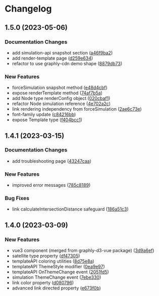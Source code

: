 # Changelog

## 1.5.0 (2023-05-06)

### Documentation Changes

-   add simulation-api snapshot section ([a46f9ba2](https://github.com/LiveReader/graphly-d3/commit/a46f9ba262adade540a6d1891e97ea6ac6f73d9d))
-   add render-template page ([d259e634](https://github.com/LiveReader/graphly-d3/commit/d259e634ade412989ffc225e992b08686eff94a2))
-   refactor to use graphly-cdn demo shape ([8879db73](https://github.com/LiveReader/graphly-d3/commit/8879db73e536f9936679bf70370aac5164b4e604))

### New Features

-   forceSimulation snapshot method ([e48d4cbf](https://github.com/LiveReader/graphly-d3/commit/e48d4cbfa082587d0e7f9c52f99bdf1a14720435))
-   expose renderTemplate method ([74af7b5a](https://github.com/LiveReader/graphly-d3/commit/74af7b5aac8a9eaca7304beb5411562cc373131c))
-   add Node type renderConfig object ([020cbaf1](https://github.com/LiveReader/graphly-d3/commit/020cbaf15644beb3fc1973cd40c83861eb083e00))
-   refactor Node simulation reference ([4e702a2c](https://github.com/LiveReader/graphly-d3/commit/4e702a2ce77368b6e36aaf7c4b44f17a9297cc6a))
-   link rendering independency from forceSimulation ([2ae6c73e](https://github.com/LiveReader/graphly-d3/commit/2ae6c73ee8fce500027f19c7a07ab89de7008676))
-   font-family update ([c84216bb](https://github.com/LiveReader/graphly-d3/commit/c84216bb77c018bd1f9594b34a3bf02d3e293d92))
-   expose Template type ([f404bcc1](https://github.com/LiveReader/graphly-d3/commit/f404bcc1f96ea9982722b9f17ffa60d136ee1065))

## 1.4.1 (2023-03-15)

### Documentation Changes

-   add troubleshooting page ([43247caa](https://github.com/LiveReader/graphly-d3/commit/43247caa70267d83a192b99e459c63b483f3a452))

### New Features

-   improved error messages ([785c8189](https://github.com/LiveReader/graphly-d3/commit/785c81895c1a28f3274fe00135137e67dba29c8d))

### Bug Fixes

-   link calculateIntersectionDistance safeguard ([186a51c3](https://github.com/LiveReader/graphly-d3/commit/186a51c3aa3834ed3ef54b4b59bd5298fd8e8f97))

## 1.4.0 (2023-03-09)

### New Features

-   vue3 component (merged from graphly-d3-vue package) ([3d9a6ef](https://github.com/LiveReader/graphly-d3/commit/3d9a6efef0db6e058d66cf2022a142d80a202a09))
-   satellite type property ([df47305](https://github.com/LiveReader/graphly-d3/commit/df473053bf56a1aba16db50c9fa0ba0253e80c4f))
-   templateAPI coloring utilities ([8d75e8a](https://github.com/LiveReader/graphly-d3/commit/8d75e8a7e67120db2a9668b44916184a07df17e1))
-   templateAPI ThemeStyle modifier ([0ea9e97](https://github.com/LiveReader/graphly-d3/commit/0ea9e97dcac9f6ae01b3299ddbffd9f9ca21e4cc))
-   templateAPI OnThemeChange event ([2051fd5](https://github.com/LiveReader/graphly-d3/commit/2051fd580aa168a95e2be0f6ab52aee474232ee8))
-   simulation ThemeChange event ([7ebe330](https://github.com/LiveReader/graphly-d3/commit/7ebe33051e9fefcec8aac3a43f36a9e6fe5d8ce0))
-   link color property ([d080796](https://github.com/LiveReader/graphly-d3/commit/d080796fcc72a2a8a067a1b3336d0e8696ac2ce8))
-   advanced link directed property ([e673f0b](https://github.com/LiveReader/graphly-d3/commit/e673f0bf7027a69ad4755acd8c43f4430575fd45))
